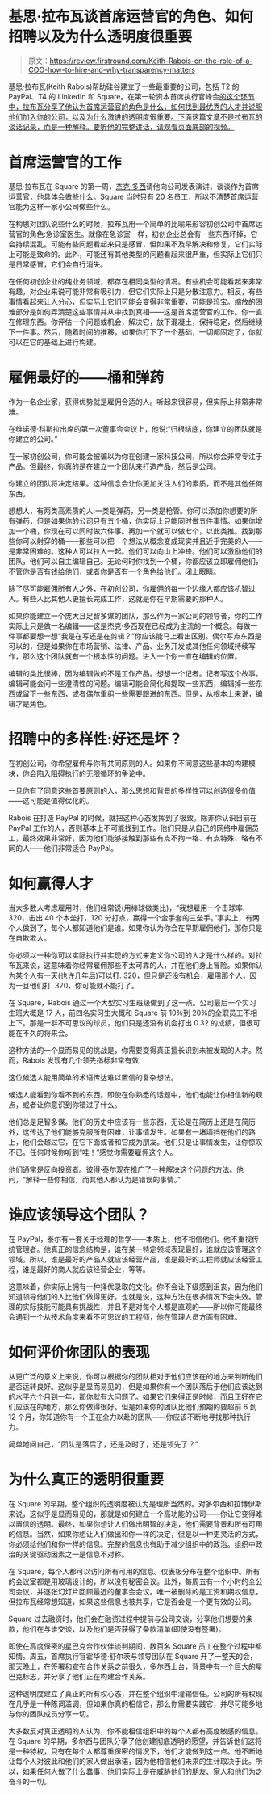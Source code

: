 # 基思·拉布瓦谈首席运营官的角色、如何招聘以及为什么透明度很重要

> 原文：<https://review.firstround.com/Keith-Rabois-on-the-role-of-a-COO-how-to-hire-and-why-transparency-matters>

基思·拉布瓦(Keith Rabois)帮助硅谷建立了一些最重要的公司，包括 T2 的 PayPal、T4 的 LinkedIn 和 Square。在第一轮资本首席执行官峰会[的这个环节中，拉布瓦分享了他认为首席运营官的角色是什么，如何找到最优秀的人才并说服他们加入你的公司，以及为什么激进的透明度很重要。下面这篇文章不是拉布瓦的谈话记录，而是一种解释。要听他的完整讲话，请观看页面底部的视频。](http://www.firstround.com/ "null")

# 首席运营官的工作

基思·拉布瓦在 Square 的第一周，[杰克·多西](https://www.crunchbase.com/person/jack-dorsey "null")请他向公司发表演讲，谈谈作为首席运营官，他具体会做些什么。Square 当时只有 20 名员工，所以不清楚首席运营官能为这样一家小公司做些什么。

在构思对团队说些什么的时候，拉布瓦用一个简单的比喻来形容初创公司中首席运营官的角色:急诊室医生。就像在急诊室一样，初创企业总会有一些东西坏掉，它会持续混乱。可能有些问题看起来只是感冒，但如果不及早解决和修复，它们实际上可能是致命的。此外，可能还有其他类型的问题看起来很严重，但实际上它们只是日常感冒，它们会自行消失。

在任何初创企业的纯业务领域，都存在相同类型的情况。有些机会可能看起来非常有趣，对企业来说可能非常有吸引力，但它们实际上只是分散注意力。相反，有些事情看起来让人分心，但实际上它们可能会变得非常重要，可能是珍宝。缩放的困难部分是如何弄清楚这些事情并从中找到真相——这是首席运营官的工作。你一直在修理东西。你评估一个问题或机会，解决它，放下混凝土，保持稳定，然后继续下一件事。然后，随着时间的推移，如果你打下了一个基础，一切都固定了，你就可以在它的基础上进行构建。

# 雇佣最好的——桶和弹药

作为一名企业家，获得优势就是雇佣合适的人。听起来很容易，但实际上非常非常难。

在维诺德·科斯拉出席的第一次董事会会议上，他说:“归根结底，你建立的团队就是你建立的公司。”

在一家初创公司，你可能会被骗以为你在创建一家科技公司，所以你会非常专注于产品。但最终，你真的是在建立一个团队来打造产品，然后是公司。

你建立的团队将决定结果。这种信念会让你更加关注人们的素质，而不是其他任何东西。

想想人，有两类高素质的人:一类是弹药，另一类是枪管。你可以添加你想要的所有弹药，但是如果你的公司只有五个桶，你实际上只能同时做五件事情。如果你增加一个桶，你现在可以同时做六件事。再加一个就可以做七个，以此类推。找到那些你可以射穿的桶——那些可以把一个想法从概念变成现实并且近乎完美的人——是非常困难的。这种人可以拉人一起。他们可以向山上冲锋。他们可以激励他们的团队，他们可以自主编辑自己。无论何时你找到一个桶，你都应该立即雇佣他们，不管你是否有钱给他们，或者你是否有一个角色给他们。闭上眼睛。

除了尽可能雇佣所有人之外，在初创公司，你雇佣的每一个边缘人都应该机智过人。有些人比其他人更擅长完成工作，这就是你在早期需要的那种人。

如果你能建立一个庞大且足智多谋的团队，那么作为一家公司的领导者，你的工作实际上只是做一名编辑——这是杰克·多西现在已经成为主流的一个概念。每做一件事都要想一想“我是在写还是在剪辑？”你应该能马上看出区别。偶尔写点东西是可以的，但是如果你在市场营销、法律、产品、业务开发或其他任何领域持续写作，那么这个团队就有一个根本性的问题。进入一个你一直在编辑的位置。

编辑的类比很棒，因为编辑做的不是工作产品。想想一个记者。记者写这个故事。编辑可能会问一些澄清性的问题。编辑可能会简化和提取一些东西，编辑掉一些东西或留下一些东西，或者偶尔重组一些需要跟进的东西。但是，从根本上来说，编辑才是角色。

# 招聘中的多样性:好还是坏？

在初创公司，你希望雇佣与你有共同原则的人。如果你不同意这些基本的构建模块，你会陷入阻碍执行的无限循环的争论中。

一旦你有了同意这些首要原则的人，那么思想和背景的多样性可以创造很多价值——这可能是值得优化的。

Rabois 在打造 PayPal 的时候，就把这种心态发挥到了极致。除非你认识目前在 PayPal 工作的人，否则基本上不可能找到工作。他们只是从自己的网络中雇佣员工，最终效果非常好，因为他们能够接触到那些有点不拘一格、有点特殊、略有不同的人——他们非常适合 PayPal。

# 如何赢得人才

当大多数人考虑雇用时，他们经常说(用棒球做类比)，“我想雇用一个击球率. 320，击出 40 个本垒打，120 分打点，赢得一个金手套的三垒手。”事实上，有两个人做到了，每个人都知道他们是谁。如果你认为你会在早期雇佣他们，那你只是在自欺欺人。

你必须以一种你可以实际执行并实现的方式来定义你公司的人才是什么样的。对拉布瓦来说，这意味着你经常雇佣那些不太可靠的人，并在他们身上冒险。如果你认为某个人有一天(也许几年后)可以打. 320，但只是还没有机会，雇用那个人，因为一旦他们打. 320，你可能就不能打了。

在 Square，Rabois 通过一个大型实习生班级做到了这一点。公司最后一个实习生班大概是 17 人，前四名实习生大概和 Square 前 10%到 20%的全职员工不相上下。那是一群不可思议的球员，他们只是还没有机会打出 0.32 的成绩，但很可能在不久的将来会。

这种方法的一个显而易见的挑战是，你需要变得真正擅长识别未被发现的人才。然而，Rabois 发现有几个领先指标非常有效:

这位候选人能用简单的术语传达难以置信的复杂想法。

候选人能看到你看不到的东西。即使在你熟悉的话题中，他们也能让你相信新的观点，或者让你意识到你错过了什么。

他们总是足智多谋。他们的历史中应该有一些东西，无论是在简历上还是在简历外，这传达了他们能够克服所有困难，让事情发生。如果有一堵墙挡在他们的路上，他们会越过它，在它下面或者和它成为朋友。他们只是让事情发生，让你惊叹不已。任何时候你听到“哇！”感觉你需要雇佣这个人。

他们通常是反向投资者。彼得·泰尔现在推广了一种解决这个问题的方法。他问，“解释一些你相信，而其他人都认为是错误的事情。”

# 谁应该领导这个团队？

在 PayPal，泰尔有一套关于经理的哲学——本质上，他不相信他们。他不重视传统管理者。他真正的信念结构是，谁在某一特定领域表现最好，谁就应该管理这个领域。所以，谁是最好的产品人就应该经营产品，谁是最好的工程师就应该经营工程，谁是最好的商人就应该经营企业，等等。

这意味着，你实际上拥有一种择优录取的文化。你不会让下级感到沮丧，因为他们知道领导他们的人比他们做得更好。也就是说，这种方法在很多情况下会失效。管理的实际技能可能具有挑战性，并且不是对每个人都是直观的——所以你可能最终会遇到一个从技术角度来看不可思议的工程师，他在管理人员方面有困难。

# 如何评价你团队的表现

从更广泛的意义上来说，你可以根据你的团队相对于他们应该在的地方来判断他们是否运转良好。这似乎是显而易见的，但是如果你有一个团队落后于他们应该达到的水平六个月到一年，那你就有大问题了。如果它们来得正是时候，而且正好在它们应该在的地方，那么你做得很好。但是如果你的团队比他们预期的要超前 6 到 12 个月，你知道你有一个正在全力以赴的团队——你应该不断地寻找那种执行力。

简单地问自己，“团队是落后了，还是及时了，还是领先了？”

# 为什么真正的透明很重要

在 Square 的早期，整个组织的透明度被认为是理所当然的。对多尔西和拉博伊斯来说，这似乎是显而易见的，那就是如何建立一个高功能的公司——你让它变得难以置信的透明。最终，如果你想让人们做出明智的决定，他们需要背景和所有可用的信息。当然，如果你想让人们做出和你一样的决定，但是以一种更灵活的方式，你必须给他们和你一样的信息。完整的信息也有助于减少组织中的政治。组织中政治的关键驱动因素之一是信息不对称。

在 Square，每个人都可以访问所有可用的信息。仪表板分布在整个组织中。所有的会议室都是用玻璃设计的，所以没有秘密会议。此外，每周五有一个小时的全公司会议，并逐张幻灯片回顾最近的董事会会议。唯一被删除的是工资和期权信息，但拉布瓦经常想知道，如果这些信息也被共享，它是否会是一个更有效的公司。

Square 过去融资时，他们会在融资过程中提前与公司交谈，分享他们想要的条款，他们在与谁交谈，以及他们是否获得了条款清单(即使没有签署)。

即使在高度保密的星巴克合作伙伴谈判期间，数百名 Square 员工在整个过程中都知情。周五，首席执行官霍华德·舒尔茨与领导团队在 Square 开了一整天的会，那天晚上，在签署和宣布合作关系之前很久，多尔西上台，背景中有一个巨大的星巴克标志，并分享了他们正在构建合作关系。

这种透明度建立了真正的所有权心态，并在整个组织中灌输信任。公司的所有权现在几乎是一种陈词滥调，但如果你真的相信它，那么你需要实践它，并尽可能多地与你的团队成员分享一切。

大多数反对真正透明的人认为，你不能相信组织中的每个人都有高度敏感的信息。在 Square 的早期，多尔西与团队分享了他创建彻底透明的愿望，并告诉他们这将是一种特权，只有在每个人都尊重保密的情况下，他们才能做到这一点。他不断地让每个人对彼此和他们的家人做出承诺，因为他相信他们未来的生计取决于此。所以，如果任何人做了什么蠢事，他们实际上是在威胁他们的朋友、家人和他们为之奋斗的一切。